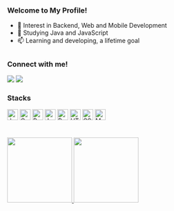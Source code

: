 
<h3 align="left"> Welcome to My Profile! </h3>

- 🔭 Interest in Backend, Web and Mobile Development
- 🌱 Studying Java and JavaScript
- 📫 Learning and developing, a lifetime goal

##

<h3 align="left">Connect with me!</h3>

  <a href = "mailto:vitortrovao2016@gmail.com"><img src="https://img.shields.io/badge/-Gmail-%23333?style=for-the-badge&logo=gmail&logoColor=white" target="_blank"></a>
  <a href="https://www.linkedin.com/in/vitor-h-782307350/" target="_blank"><img src="https://img.shields.io/badge/-LinkedIn-%230077B5?style=for-the-badge&logo=linkedin&logoColor=white" target="_blank"></a> 

<h3 align="left"> Stacks </h3>
<div align="left">
  <img align="center" height=25 alt="Java" src="https://cdn.jsdelivr.net/gh/devicons/devicon@latest/icons/java/java-original.svg"/> 
  <img align="center" height=25 alt="C" src="https://cdn.jsdelivr.net/gh/devicons/devicon@latest/icons/c/c-original.svg"> 
  <img align="center" height=25 alt="Python" src="https://cdn.jsdelivr.net/gh/devicons/devicon@latest/icons/python/python-original.svg">
  <img align="center" height=25 alt="Js" src="https://cdn.jsdelivr.net/gh/devicons/devicon@latest/icons/javascript/javascript-original.svg">
  <img align="center" height=25 alt="React" src="https://cdn.jsdelivr.net/gh/devicons/devicon@latest/icons/react/react-original-wordmark.svg">
  <img align="center" height=25 alt="HTML" src="https://cdn.jsdelivr.net/gh/devicons/devicon@latest/icons/html5/html5-plain-wordmark.svg">
  <img align="center" height=25 alt="CSS" src="https://cdn.jsdelivr.net/gh/devicons/devicon@latest/icons/css3/css3-plain-wordmark.svg">
  <img align="center" height=25 alt="Mysql" src="https://cdn.jsdelivr.net/gh/devicons/devicon@latest/icons/mysql/mysql-original.svg">
</div>

# 

<div>
  <a href="https://github.com/vitorHsnf">
  <img height="150em" src="https://github-readme-stats.vercel.app/api?username=vitorHsnf&show_icons=true&include_all_commits=true&theme=dark">
  <img height="150em" src="https://github-readme-stats.vercel.app/api/top-langs/?username=vitorHsnf&theme=dark&layout=compact&hide_progress=true">
</div>



